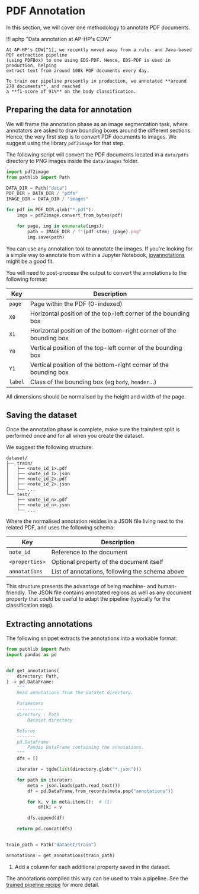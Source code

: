 # PDF Annotation

In this section, we will cover one methodology to annotate PDF documents.

!!! aphp "Data annotation at AP-HP's CDW"

    At AP-HP's CDW[^1], we recently moved away from a rule- and Java-based PDF extraction pipeline
    (using PDFBox) to one using EDS-PDF. Hence, EDS-PDF is used in production, helping
    extract text from around 100k PDF documents every day.

    To train our pipeline presently in production, we annotated **around 270 documents**, and reached
    a **f1-score of 91%** on the body classification.

## Preparing the data for annotation

We will frame the annotation phase as an image segmentation task,
where annotators are asked to draw bounding boxes around the different sections.
Hence, the very first step is to convert PDF documents to images. We suggest using the
library `pdf2image` for that step.

The following script will convert the PDF documents located in a `data/pdfs` directory
to PNG images inside the `data/images` folder.

```python
import pdf2image
from pathlib import Path

DATA_DIR = Path("data")
PDF_DIR = DATA_DIR / "pdfs"
IMAGE_DIR = DATA_DIR / "images"

for pdf in PDF_DIR.glob("*.pdf"):
    imgs = pdf2image.convert_from_bytes(pdf)

    for page, img in enumerate(imgs):
        path = IMAGE_DIR / f"{pdf.stem}_{page}.png"
        img.save(path)
```

You can use any annotation tool to annotate the images. If you're looking for a simple
way to annotate from within a Jupyter Notebook,
[ipyannotations](https://ipyannotations.readthedocs.io/en/latest/examples/image-landmarks.html#annotating-bounding-boxes)
might be a good fit.

You will need to post-process the output
to convert the annotations to the following format:

| Key     | Description                                                        |
| ------- | ------------------------------------------------------------------ |
| `page`  | Page within the PDF (0-indexed)                                    |
| `X0`    | Horizontal position of the top-left corner of the bounding box     |
| `X1`    | Horizontal position of the bottom-right corner of the bounding box |
| `Y0`    | Vertical position of the top-left corner of the bounding box       |
| `Y1`    | Vertical position of the bottom-right corner of the bounding box   |
| `label` | Class of the bounding box (eg `body`, `header`...)                 |

All dimensions should be normalised by the height and width of the page.

## Saving the dataset

Once the annotation phase is complete, make sure the train/test split is performed
once and for all when you create the dataset.

We suggest the following structure:

```title="Directory structure"
dataset/
├── train/
│   ├── <note_id_1>.pdf
│   ├── <note_id_1>.json
│   ├── <note_id_2>.pdf
│   ├── <note_id_2>.json
│   └── ...
└── test/
    ├── <note_id_n>.pdf
    ├── <note_id_n>.json
    └── ...
```

Where the normalised annotation resides in a JSON file living next to the related PDF,
and uses the following schema:

| Key            | Description                                     |
| -------------- | ----------------------------------------------- |
| `note_id`      | Reference to the document                       |
| `<properties>` | Optional property of the document itself        |
| `annotations`  | List of annotations, following the schema above |

This structure presents the advantage of being machine- and human-friendly.
The JSON file contains annotated regions as well as any document property that
could be useful to adapt the pipeline (typically for the classification step).

## Extracting annotations

The following snippet extracts the annotations into a workable format:

```python
from pathlib import Path
import pandas as pd


def get_annotations(
    directory: Path,
) -> pd.DataFrame:
    """
    Read annotations from the dataset directory.

    Parameters
    ----------
    directory : Path
        Dataset directory

    Returns
    -------
    pd.DataFrame
        Pandas DataFrame containing the annotations.
    """
    dfs = []

    iterator = tqdm(list(directory.glob("*.json")))

    for path in iterator:
        meta = json.loads(path.read_text())
        df = pd.DataFrame.from_records(meta.pop("annotations"))

        for k, v in meta.items():  # (1)
            df[k] = v

        dfs.append(df)

    return pd.concat(dfs)


train_path = Path("dataset/train")

annotations = get_annotations(train_path)
```

1. Add a column for each additional property saved in the dataset.

The annotations compiled this way can be used to train a pipeline.
See the [trained pipeline recipe](./sklearn.md) for more detail.

[^1]: Greater Paris University Hospital's Clinical Data Warehouse
